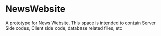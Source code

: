 # NewsWebsite
A prototype for News Website. This space is intended to contain Server Side codes, Client side code, database related files, etc

